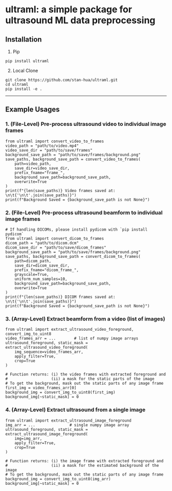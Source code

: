 # ultraml: a simple package for ultrasound ML data preprocessing 


## Installation
1. Pip
```
pip install ultraml
```

2. Local Clone
```
git clone https://github.com/stan-hua/ultraml.git
cd ultraml
pip install -e .
```


---
## Example Usages
### 1. (File-Level) Pre-process ultrasound video to individual image frames
```
from ultraml import convert_video_to_frames
video_path = "path/to/video.mp4"
video_save_dir = "path/to/save/frames"
background_save_path = "path/to/save/frames/background.png"
save_paths, background_save_path = convert_video_to_frames(
    path=video_path,
    save_dir=video_save_dir,
    prefix_fname="frame_",
    background_save_path=background_save_path,
    overwrite=True
)
print(f"{len(save_paths)} Video frames saved at: \n\t{'\n\t'.join(save_paths)}")
print(f"Background Saved = {background_save_path is not None}")
```

### 2. (File-Level) Pre-process ultrasound beamform to individual image frames
```
# If handling DICOMs, please install pydicom with `pip install pydicom`
from ultraml import convert_dicom_to_frames
dicom_path = "path/to/dicom.dcm"
dicom_save_dir = "path/to/save/dicom_frames"
background_save_path = "path/to/save/frames/background.png"
save_paths, background_save_path = convert_dicom_to_frames(
    path=dicom_path,
    save_dir=dicom_save_dir,
    prefix_fname="dicom_frame_",
    grayscale=True,
    uniform_num_samples=10,
    background_save_path=background_save_path,
    overwrite=True
)
print(f"{len(save_paths)} DICOM frames saved at: \n\t{'\n\t'.join(save_paths)}")
print(f"Background Saved = {background_save_path is not None}")
```

### 3. (Array-Level) Extract beamform from a video (list of images)
```
from ultraml import extract_ultrasound_video_foreground, convert_img_to_uint8
video_frames_arr = ...        # list of numpy image arrays
ultrasound_foreground, static_mask = extract_ultrasound_video_foreground(
    img_sequence=video_frames_arr,
    apply_filter=True,
    crop=True
)

# Function returns: (i) the video frames with extracted foreground and
#                   (ii) a mask for the static parts of the image
# To get the background, mask out the static parts of any image frame
first_img = video_frames_arr[0]
background_img = convert_img_to_uint8(first_img)
background_img[~static_mask] = 0
```

### 4. (Array-Level) Extract ultrasound from a single image
```
from ultraml import extract_ultrasound_image_foreground
img_arr = ...               # single numpy image array
ultrasound_foreground, static_mask = extract_ultrasound_image_foreground(
    img=img_arr,
    apply_filter=True,
    crop=True
)

# Function returns: (i) the image frame with extracted foreground and
#                   (ii) a mask for the estimated background of the image
# To get the background, mask out the static parts of any image frame
background_img = convert_img_to_uint8(img_arr)
background_img[~static_mask] = 0
```
